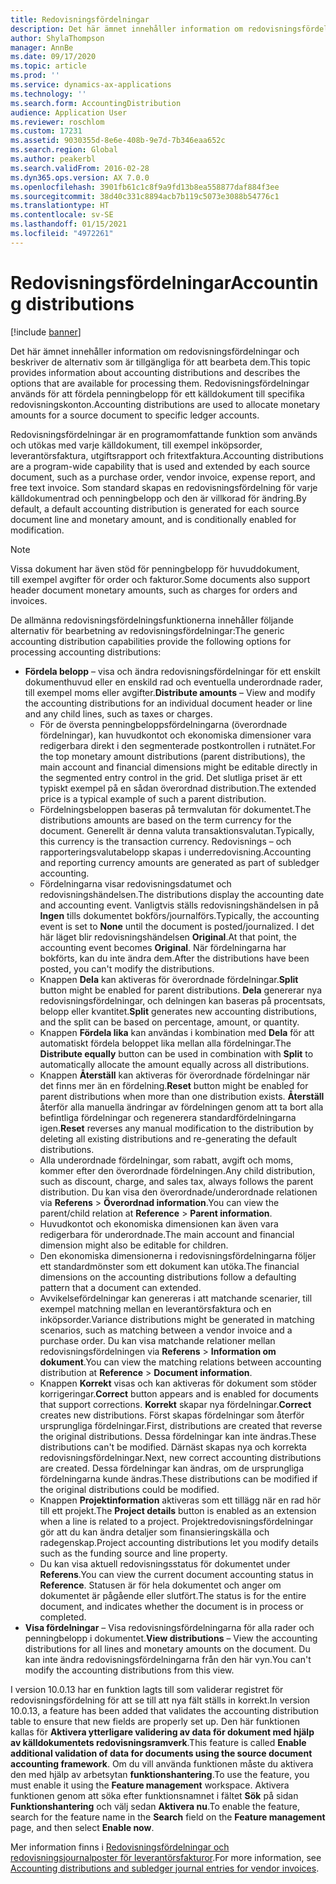 ```yaml
---
title: Redovisningsfördelningar
description: Det här ämnet innehåller information om redovisningsfördelningar och beskriver de alternativ som är tillgängliga för att bearbeta dem.
author: ShylaThompson
manager: AnnBe
ms.date: 09/17/2020
ms.topic: article
ms.prod: ''
ms.service: dynamics-ax-applications
ms.technology: ''
ms.search.form: AccountingDistribution
audience: Application User
ms.reviewer: roschlom
ms.custom: 17231
ms.assetid: 9030355d-8e6e-408b-9e7d-7b346eaa652c
ms.search.region: Global
ms.author: peakerbl
ms.search.validFrom: 2016-02-28
ms.dyn365.ops.version: AX 7.0.0
ms.openlocfilehash: 3901fb61c1c8f9a9fd13b8ea558877daf884f3ee
ms.sourcegitcommit: 38d40c331c8894acb7b119c5073e3088b54776c1
ms.translationtype: HT
ms.contentlocale: sv-SE
ms.lasthandoff: 01/15/2021
ms.locfileid: "4972261"
---
```

# <a name="accounting-distributions"></a><span data-ttu-id="60900-103">Redovisningsfördelningar</span><span class="sxs-lookup"><span data-stu-id="60900-103">Accounting distributions</span></span>

[!include [banner](../includes/banner.md)]

<span data-ttu-id="60900-104">Det här ämnet innehåller information om redovisningsfördelningar och beskriver de alternativ som är tillgängliga för att bearbeta dem.</span><span class="sxs-lookup"><span data-stu-id="60900-104">This topic provides information about accounting distributions and describes the options that are available for processing them.</span></span> <span data-ttu-id="60900-105">Redovisningsfördelningar används för att fördela penningbelopp för ett källdokument till specifika redovisningskonton.</span><span class="sxs-lookup"><span data-stu-id="60900-105">Accounting distributions are used to allocate monetary amounts for a source document to specific ledger accounts.</span></span> 

<span data-ttu-id="60900-106">Redovisningsfördelningar är en programomfattande funktion som används och utökas med varje källdokument, till exempel inköpsorder, leverantörsfaktura, utgiftsrapport och fritextfaktura.</span><span class="sxs-lookup"><span data-stu-id="60900-106">Accounting distributions are a program-wide capability that is used and extended by each source document, such as a purchase order, vendor invoice, expense report, and free text invoice.</span></span> <span data-ttu-id="60900-107">Som standard skapas en redovisningsfördelning för varje källdokumentrad och penningbelopp och den är villkorad för ändring.</span><span class="sxs-lookup"><span data-stu-id="60900-107">By default, a default accounting distribution is generated for each source document line and monetary amount, and is conditionally enabled for modification.</span></span> 

> [!NOTE] 
> <span data-ttu-id="60900-108">Vissa dokument har även stöd för penningbelopp för huvuddokument, till exempel avgifter för order och fakturor.</span><span class="sxs-lookup"><span data-stu-id="60900-108">Some documents also support header document monetary amounts, such as charges for orders and invoices.</span></span> 

<span data-ttu-id="60900-109">De allmänna redovisningsfördelningsfunktionerna innehåller följande alternativ för bearbetning av redovisningsfördelningar:</span><span class="sxs-lookup"><span data-stu-id="60900-109">The generic accounting distribution capabilities provide the following options for processing accounting distributions:</span></span>

-   <span data-ttu-id="60900-110">**Fördela belopp** – visa och ändra redovisningsfördelningar för ett enskilt dokumenthuvud eller en enskild rad och eventuella underordnade rader, till exempel moms eller avgifter.</span><span class="sxs-lookup"><span data-stu-id="60900-110">**Distribute amounts** – View and modify the accounting distributions for an individual document header or line and any child lines, such as taxes or charges.</span></span>
    -   <span data-ttu-id="60900-111">För de översta penningbeloppsfördelningarna (överordnade fördelningar), kan huvudkontot och ekonomiska dimensioner vara redigerbara direkt i den segmenterade postkontrollen i rutnätet.</span><span class="sxs-lookup"><span data-stu-id="60900-111">For the top monetary amount distributions (parent distributions), the main account and financial dimensions might be editable directly in the segmented entry control in the grid.</span></span> <span data-ttu-id="60900-112">Det slutliga priset är ett typiskt exempel på en sådan överordnad distribution.</span><span class="sxs-lookup"><span data-stu-id="60900-112">The extended price is a typical example of such a parent distribution.</span></span>
    -   <span data-ttu-id="60900-113">Fördelningsbeloppen baseras på termvalutan för dokumentet.</span><span class="sxs-lookup"><span data-stu-id="60900-113">The distributions amounts are based on the term currency for the document.</span></span> <span data-ttu-id="60900-114">Generellt är denna valuta transaktionsvalutan.</span><span class="sxs-lookup"><span data-stu-id="60900-114">Typically, this currency is the transaction currency.</span></span> <span data-ttu-id="60900-115">Redovisnings – och rapporteringsvalutabelopp skapas i underredovisning.</span><span class="sxs-lookup"><span data-stu-id="60900-115">Accounting and reporting currency amounts are generated as part of subledger accounting.</span></span>
    -   <span data-ttu-id="60900-116">Fördelningarna visar redovisningsdatumet och redovisningshändelsen.</span><span class="sxs-lookup"><span data-stu-id="60900-116">The distributions display the accounting date and accounting event.</span></span> <span data-ttu-id="60900-117">Vanligtvis ställs redovisningshändelsen in på **Ingen** tills dokumentet bokförs/journalförs.</span><span class="sxs-lookup"><span data-stu-id="60900-117">Typically, the accounting event is set to **None** until the document is posted/journalized.</span></span> <span data-ttu-id="60900-118">I det här läget blir redovisningshändelsen **Original**.</span><span class="sxs-lookup"><span data-stu-id="60900-118">At that point, the accounting event becomes **Original**.</span></span> <span data-ttu-id="60900-119">När fördelningarna har bokförts, kan du inte ändra dem.</span><span class="sxs-lookup"><span data-stu-id="60900-119">After the distributions have been posted, you can't modify the distributions.</span></span>
    -   <span data-ttu-id="60900-120">Knappen **Dela** kan aktiveras för överordnade fördelningar.</span><span class="sxs-lookup"><span data-stu-id="60900-120">**Split** button might be enabled for parent distributions.</span></span> <span data-ttu-id="60900-121">**Dela** genererar nya redovisningsfördelningar, och delningen kan baseras på procentsats, belopp eller kvantitet.</span><span class="sxs-lookup"><span data-stu-id="60900-121">**Split** generates new accounting distributions, and the split can be based on percentage, amount, or quantity.</span></span>
    -   <span data-ttu-id="60900-122">Knappen **Fördela lika** kan användas i kombination med **Dela** för att automatiskt fördela beloppet lika mellan alla fördelningar.</span><span class="sxs-lookup"><span data-stu-id="60900-122">The **Distribute equally** button can be used in combination with **Split** to automatically allocate the amount equally across all distributions.</span></span>
    -   <span data-ttu-id="60900-123">Knappen **Återställ** kan aktiveras för överordnade fördelningar när det finns mer än en fördelning.</span><span class="sxs-lookup"><span data-stu-id="60900-123">**Reset** button might be enabled for parent distributions when more than one distribution exists.</span></span> <span data-ttu-id="60900-124">**Återställ** återför alla manuella ändringar av fördelningen genom att ta bort alla befintliga fördelningar och regenerera standardfördelningarna igen.</span><span class="sxs-lookup"><span data-stu-id="60900-124">**Reset** reverses any manual modification to the distribution by deleting all existing distributions and re-generating the default distributions.</span></span>
    -   <span data-ttu-id="60900-125">Alla underordnade fördelningar, som rabatt, avgift och moms, kommer efter den överordnade fördelningen.</span><span class="sxs-lookup"><span data-stu-id="60900-125">Any child distribution, such as discount, charge, and sales tax, always follows the parent distribution.</span></span> <span data-ttu-id="60900-126">Du kan visa den överordnade/underordnade relationen via **Referens** &gt; **Överordnad information**.</span><span class="sxs-lookup"><span data-stu-id="60900-126">You can view the parent/child relation at **Reference** &gt; **Parent information**.</span></span>
    -   <span data-ttu-id="60900-127">Huvudkontot och ekonomiska dimensionen kan även vara redigerbara för underordnade.</span><span class="sxs-lookup"><span data-stu-id="60900-127">The main account and financial dimension might also be editable for children.</span></span>
    -   <span data-ttu-id="60900-128">Den ekonomiska dimensionerna i redovisningsfördelningarna följer ett standardmönster som ett dokument kan utöka.</span><span class="sxs-lookup"><span data-stu-id="60900-128">The financial dimensions on the accounting distributions follow a defaulting pattern that a document can extended.</span></span>
    -   <span data-ttu-id="60900-129">Avvikelsefördelningar kan genereras i att matchande scenarier, till exempel matchning mellan en leverantörsfaktura och en inköpsorder.</span><span class="sxs-lookup"><span data-stu-id="60900-129">Variance distributions might be generated in matching scenarios, such as matching between a vendor invoice and a purchase order.</span></span> <span data-ttu-id="60900-130">Du kan visa matchande relationer mellan redovisningsfördelningen via **Referens** &gt; **Information om dokument**.</span><span class="sxs-lookup"><span data-stu-id="60900-130">You can view the matching relations between accounting distribution at **Reference** &gt; **Document information**.</span></span>
    -   <span data-ttu-id="60900-131">Knappen **Korrekt** visas och kan aktiveras för dokument som stöder korrigeringar.</span><span class="sxs-lookup"><span data-stu-id="60900-131">**Correct** button appears and is enabled for documents that support corrections.</span></span> <span data-ttu-id="60900-132">**Korrekt** skapar nya fördelningar.</span><span class="sxs-lookup"><span data-stu-id="60900-132">**Correct** creates new distributions.</span></span> <span data-ttu-id="60900-133">Först skapas fördelningar som återför ursprungliga fördelningar.</span><span class="sxs-lookup"><span data-stu-id="60900-133">First, distributions are created that reverse the original distributions.</span></span> <span data-ttu-id="60900-134">Dessa fördelningar kan inte ändras.</span><span class="sxs-lookup"><span data-stu-id="60900-134">These distributions can't be modified.</span></span> <span data-ttu-id="60900-135">Därnäst skapas nya och korrekta redovisningsfördelningar.</span><span class="sxs-lookup"><span data-stu-id="60900-135">Next, new correct accounting distributions are created.</span></span> <span data-ttu-id="60900-136">Dessa fördelningar kan ändras, om de ursprungliga fördelningarna kunde ändras.</span><span class="sxs-lookup"><span data-stu-id="60900-136">These distributions can be modified if the original distributions could be modified.</span></span>
    -   <span data-ttu-id="60900-137">Knappen **Projektinformation** aktiveras som ett tillägg när en rad hör till ett projekt.</span><span class="sxs-lookup"><span data-stu-id="60900-137">The **Project details** button is enabled as an extension when a line is related to a project.</span></span> <span data-ttu-id="60900-138">Projektredovisningsfördelningar gör att du kan ändra detaljer som finansieringskälla och radegenskap.</span><span class="sxs-lookup"><span data-stu-id="60900-138">Project accounting distributions let you modify details such as the funding source and line property.</span></span>
    -   <span data-ttu-id="60900-139">Du kan visa aktuell redovisningsstatus för dokumentet under **Referens**.</span><span class="sxs-lookup"><span data-stu-id="60900-139">You can view the current document accounting status in **Reference**.</span></span> <span data-ttu-id="60900-140">Statusen är för hela dokumentet och anger om dokumentet är pågående eller slutfört.</span><span class="sxs-lookup"><span data-stu-id="60900-140">The status is for the entire document, and indicates whether the document is in process or completed.</span></span>
-   <span data-ttu-id="60900-141">**Visa fördelningar** – Visa redovisningsfördelningarna för alla rader och penningbelopp i dokumentet.</span><span class="sxs-lookup"><span data-stu-id="60900-141">**View distributions** – View the accounting distributions for all lines and monetary amounts on the document.</span></span> <span data-ttu-id="60900-142">Du kan inte ändra redovisningsfördelningarna från den här vyn.</span><span class="sxs-lookup"><span data-stu-id="60900-142">You can't modify the accounting distributions from this view.</span></span>

<span data-ttu-id="60900-143">I version 10.0.13 har en funktion lagts till som validerar registret för redovisningsfördelning för att se till att nya fält ställs in korrekt.</span><span class="sxs-lookup"><span data-stu-id="60900-143">In version 10.0.13, a feature has been added that validates the accounting distribution table to ensure that new fields are properly set up.</span></span> <span data-ttu-id="60900-144">Den här funktionen kallas för **Aktivera ytterligare validering av data för dokument med hjälp av källdokumentets redovisningsramverk**.</span><span class="sxs-lookup"><span data-stu-id="60900-144">This feature is called **Enable additional validation of data for documents using the source document accounting framework**.</span></span> <span data-ttu-id="60900-145">Om du vill använda funktionen måste du aktivera den med hjälp av arbetsytan **funktionshantering**.</span><span class="sxs-lookup"><span data-stu-id="60900-145">To use the feature, you must enable it using the **Feature management** workspace.</span></span> <span data-ttu-id="60900-146">Aktivera funktionen genom att söka efter funktionsnamnet i fältet **Sök** på sidan **Funktionshantering** och välj sedan **Aktivera nu**.</span><span class="sxs-lookup"><span data-stu-id="60900-146">To enable the feature, search for the feature name in the **Search** field on the **Feature management** page, and then select **Enable now**.</span></span>

<span data-ttu-id="60900-147">Mer information finns i [Redovisningsfördelningar och redovisningsjournalposter för leverantörsfakturor](accounting-distributions-subledger-journal-entries-vendor-invoices.md).</span><span class="sxs-lookup"><span data-stu-id="60900-147">For more information, see [Accounting distributions and subledger journal entries for vendor invoices](accounting-distributions-subledger-journal-entries-vendor-invoices.md).</span></span>
